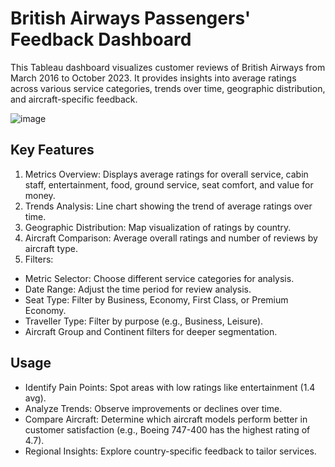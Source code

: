 # British Airways Passengers' Feedback Dashboard

This Tableau dashboard visualizes customer reviews of British Airways from March 2016 to October 2023. It provides insights into average ratings across various service categories, trends over time, geographic distribution, and aircraft-specific feedback.


![image](https://github.com/user-attachments/assets/2a72c04c-f57f-4227-ac27-d6470b9b19c2)

## Key Features
1. Metrics Overview: Displays average ratings for overall service, cabin staff, entertainment, food, ground service, seat comfort, and value for money.
2. Trends Analysis: Line chart showing the trend of average ratings over time.
3. Geographic Distribution: Map visualization of ratings by country.
4. Aircraft Comparison: Average overall ratings and number of reviews by aircraft type.
5. Filters:
- Metric Selector: Choose different service categories for analysis.
- Date Range: Adjust the time period for review analysis.
- Seat Type: Filter by Business, Economy, First Class, or Premium Economy.
- Traveller Type: Filter by purpose (e.g., Business, Leisure).
- Aircraft Group and Continent filters for deeper segmentation.
## Usage
- Identify Pain Points: Spot areas with low ratings like entertainment (1.4 avg).
- Analyze Trends: Observe improvements or declines over time.
- Compare Aircraft: Determine which aircraft models perform better in customer satisfaction (e.g., Boeing 747-400 has the highest rating of 4.7).
- Regional Insights: Explore country-specific feedback to tailor services.
